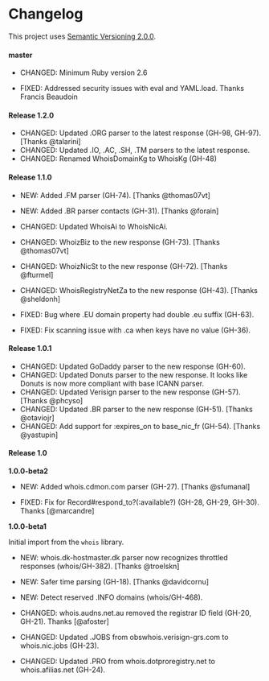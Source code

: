 # Changelog

This project uses [Semantic Versioning 2.0.0](http://semver.org/).


#### master

- CHANGED: Minimum Ruby version 2.6

- FIXED: Addressed security issues with eval and YAML.load. Thanks Francis Beaudoin


#### Release 1.2.0

- CHANGED: Updated .ORG parser to the latest response (GH-98, GH-97). [Thanks @talarini]
- CHANGED: Updated .IO, .AC, .SH, .TM parsers to the latest response.
- CHANGED: Renamed WhoisDomainKg to WhoisKg (GH-48)


#### Release 1.1.0

- NEW: Added .FM parser (GH-74). [Thanks @thomas07vt]
- NEW: Added .BR parser contacts (GH-31). [Thanks @forain]

- CHANGED: Updated WhoisAi to WhoisNicAi.
- CHANGED: WhoizBiz to the new response (GH-73). [Thanks @thomas07vt]
- CHANGED: WhoizNicSt to the new response (GH-72). [Thanks @fturmel]
- CHANGED: WhoisRegistryNetZa to the new response (GH-43). [Thanks @sheldonh]

- FIXED: Bug where .EU domain property had double .eu suffix (GH-63).
- FIXED: Fix scanning issue with .ca when keys have no value (GH-36).


#### Release 1.0.1

- CHANGED: Updated GoDaddy parser to the new response (GH-60).
- CHANGED: Updated Donuts parser to the new response. It looks like Donuts is now more compliant with base ICANN parser.
- CHANGED: Updated Verisign parser to the new response (GH-57). [Thanks @phcyso]
- CHANGED: Updated .BR parser to the new response (GH-51). [Thanks @otaviojr]
- CHANGED: Add support for :expires_on to base_nic_fr (GH-54). [Thanks @yastupin]


#### Release 1.0

**1.0.0-beta2**

- NEW: Added whois.cdmon.com parser (GH-27). [Thanks @sfumanal]

- FIXED: Fix for Record#respond_to?(:available?) (GH-28, GH-29, GH-30). Thanks [@marcandre]

**1.0.0-beta1**

Initial import from the `whois` library.

- NEW: whois.dk-hostmaster.dk parser now recognizes throttled responses (whois/GH-382). [Thanks @troelskn]
- NEW: Safer time parsing (GH-18). [Thanks @davidcornu]
- NEW: Detect reserved .INFO domains (whois/GH-468).

- CHANGED: whois.audns.net.au removed the registrar ID field (GH-20, GH-21). Thanks [@afoster]
- CHANGED: Updated .JOBS from obswhois.verisign-grs.com to whois.nic.jobs (GH-23).
- CHANGED: Updated .PRO from whois.dotproregistry.net to whois.afilias.net (GH-24).
